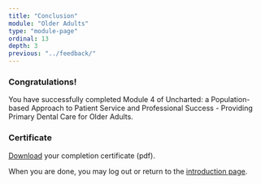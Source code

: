 ```yaml
---
title: "Conclusion"
module: "Older Adults"
type: "module-page"
ordinal: 13
depth: 3
previous: "../feedback/"
---
```

<form method="post" action="."><h3>Congratulations!</h3><div class="pageblock"><p>You have successfully completed Module 4 of Uncharted: a Population-based Approach to Patient Service and Professional Success - Providing Primary Dental Care for Older Adults.</p>
</div><h3>Certificate</h3><div class="pageblock"><div class="maintext">
<p><a href="https://www1.columbia.edu/sec/ccnmtl/remote/static/pass/pdf/PASS_OlderAdults_Completion_Certificate.pdf" target="blank">Download</a> your completion certificate (pdf).</p>
<p>When you are done, you may log out or return to the <a href="/">introduction page</a>.</p>
</div>
</div></form>